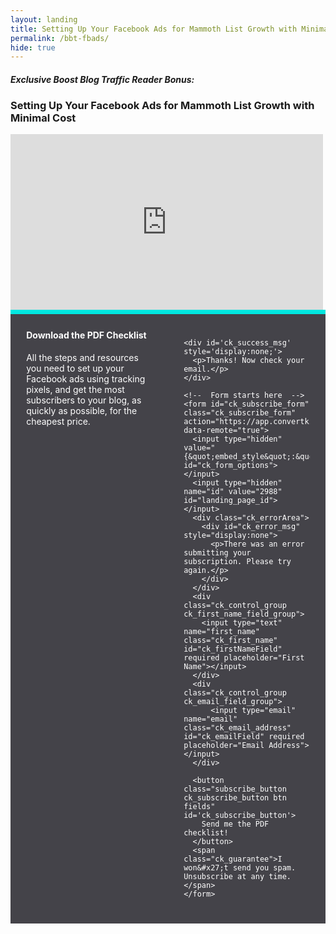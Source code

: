 ```yaml
---
layout: landing
title: Setting Up Your Facebook Ads for Mammoth List Growth with Minimal Cost
permalink: /bbt-fbads/
hide: true
---
```


<div class="container-fluid">
        <div id="invite-header" class="row padding-small">
<h4><em>Exclusive Boost Blog Traffic Reader Bonus:</em></h4>
<h3 class="no-padding-top">Setting Up Your Facebook Ads for Mammoth List Growth with Minimal Cost</h3>
        </div>

<article>


<div class="shadow">
<div class="vid-wrapper">
<iframe src="https://player.vimeo.com/video/136227942" width="500" height="281" frameborder="0" webkitallowfullscreen mozallowfullscreen allowfullscreen></iframe>
</div>

<script src="https://app.convertkit.com/assets/CKJS4.js?v=21"></script>

<div class="ck_form ck_vertical_subscription_form">
  <div class="ck_form_content">
      <h4 class="ck_form_title">Download the PDF Checklist</h4>
      <div class="ck_description">
          <p>All the steps and resources you need to set up your Facebook ads using tracking pixels, and get the most subscribers to your blog, as quickly as possible, for the cheapest price.</p>
      </div>
  </div>

  <div class="ck_form_fields">

    <div id='ck_success_msg'  style='display:none;'>
      <p>Thanks! Now check your email.</p>
    </div>

    <!--  Form starts here  -->
    <form id="ck_subscribe_form" class="ck_subscribe_form" action="https://app.convertkit.com/landing_pages/2988/subscribe" data-remote="true">
      <input type="hidden" value="{&quot;embed_style&quot;:&quot;inline&quot;,&quot;embed_trigger&quot;:&quot;scroll_percentage&quot;,&quot;scroll_percentage&quot;:&quot;70&quot;,&quot;delay_seconds&quot;:&quot;10&quot;,&quot;display_position&quot;:&quot;br&quot;,&quot;display_devices&quot;:&quot;all&quot;,&quot;days_no_show&quot;:&quot;15&quot;,&quot;converted_behavior&quot;:&quot;show&quot;}" id="ck_form_options"></input>
      <input type="hidden" name="id" value="2988" id="landing_page_id"></input>
      <div class="ck_errorArea">
        <div id="ck_error_msg" style="display:none">
          <p>There was an error submitting your subscription. Please try again.</p>
        </div>
      </div>
      <div class="ck_control_group ck_first_name_field_group">
        <input type="text" name="first_name" class="ck_first_name" id="ck_firstNameField" required placeholder="First Name"></input>
      </div>
      <div class="ck_control_group ck_email_field_group">
          <input type="email" name="email" class="ck_email_address" id="ck_emailField" required placeholder="Email Address"></input>
      </div>

      <button class="subscribe_button ck_subscribe_button btn fields" id='ck_subscribe_button'>
        Send me the PDF checklist!
      </button>
      <span class="ck_guarantee">I won&#x27;t send you spam. Unsubscribe at any time.</span>
    </form>
  </div>
  
 </div>
 </div>


<style type="text/css">/* Layout */
  .ck_form {
	overflow: hidden;
	color: #ffffff;
	clear: both;
	margin: 0px;
    background-image: url("/img/stardust.png");
    border-top: 7px solid #01e7e0;
}

.ck_form * {
	-webkit-box-sizing: border-box;
	-moz-box-sizing: border-box;
	box-sizing: border-box;
}

#ck_subscribe_form {
  clear: both;
}

/* Element Queries — uses JS */

.ck_form_content, .ck_form_fields {
	width: 50%;
	float: left;
}
.ck_form_content {
	padding: 5%
}
.ck_form_fields {
	padding: 5%;
}

.ck_form.ck_horizontal {
}

.ck_form_content {
	border-bottom: none;
}

.ck_form.ck_vertical {
}

.ck_vertical .ck_form_content, .ck_vertical .ck_form_fields {
	padding: 10%;
	width: 100%;
	float: none;
    border-bottom: 2px solid #01e7e0;
}

.ck_vertical .ck_form_content {
	overflow: hidden;
}

/* Trigger the vertical layout with media queries as well */

@media all and (max-width: 499px) {

	.ck_form {
	}

	.ck_form_content, .ck_form_fields {
		padding: 10%;
		width: 100%;
		float: none;
	}

	.ck_form_content {
	}

}

/* Content */


.ck_image {
	float: left;
	margin-right: 5px;
}

/* Form fields */

.ck_errorArea {
	display: none;
}

#ck_success_msg {
	padding: 10px 10px 0px;
	border: solid 1px #ddd;
	background: #eee;
}

.ck_label {
	font-size: 14px;
	font-weight: bold;
}

.ck_form input[type="text"], .ck_form input[type="email"] {
	width: 100%;
    color: #383838;
}

.ck_checkbox {
  padding: 10px 0px 10px 20px;
  display: block;
  clear: both;
}

.ck_checkbox input.optIn {
  margin-left: -20px;
  margin-top: 0;
}
.ck_form .ck_opt_in_prompt {
  margin-left: 4px;
}
.ck_form .ck_opt_in_prompt p {
  display: inline;
}

.ck_form .ck_subscribe_button {
    width: 100%;
  }

.ck_control_group, .ck_subscribe_button {
    display: block !important;
}

.ck_subscribe_button {
    background-color: #01e7e0 !important;
    border-color: #01e7e0 !important;
}
.ck_subscribe_button:hover {
    background-color: transparent !important;
    color: #01e7e0 !important;
}
.ck_form {
background-color: #444349 !important;
}

.ck_form_title {
    margin-top: 0;
}

</style>

</article>
</div>
